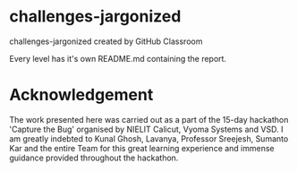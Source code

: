 # challenges-jargonized
challenges-jargonized created by GitHub Classroom

Every level has it's own README.md containing the report.

#  Acknowledgement

The work presented here was carried out as a part of the 15-day hackathon 'Capture the Bug' organised by NIELIT Calicut, Vyoma Systems and VSD. I am greatly indebted to Kunal Ghosh, Lavanya, Professor Sreejesh, Sumanto Kar and the entire Team for this great learning experience and immense guidance provided throughout the hackathon.
